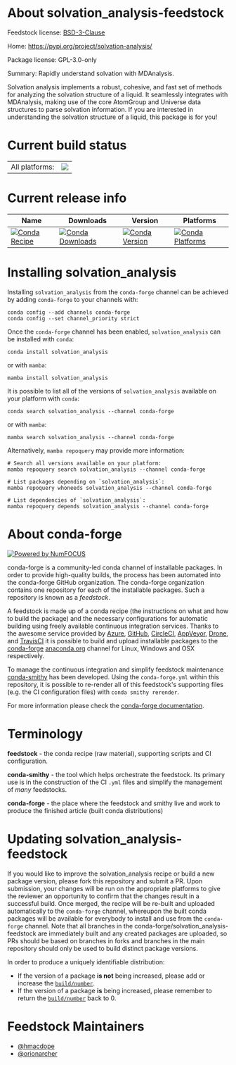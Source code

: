 About solvation_analysis-feedstock
==================================

Feedstock license: [BSD-3-Clause](https://github.com/conda-forge/solvation_analysis-feedstock/blob/main/LICENSE.txt)

Home: https://pypi.org/project/solvation-analysis/

Package license: GPL-3.0-only

Summary: Rapidly understand solvation with MDAnalysis.

Solvation analysis implements a robust, cohesive, and fast set of
methods for analyzing the solvation structure of a liquid. It seamlessly
integrates with MDAnalysis, making use of the core AtomGroup and Universe
data structures to parse solvation information. If you are interested in
understanding the solvation structure of a liquid, this package is for you!


Current build status
====================


<table><tr><td>All platforms:</td>
    <td>
      <a href="https://dev.azure.com/conda-forge/feedstock-builds/_build/latest?definitionId=18569&branchName=main">
        <img src="https://dev.azure.com/conda-forge/feedstock-builds/_apis/build/status/solvation_analysis-feedstock?branchName=main">
      </a>
    </td>
  </tr>
</table>

Current release info
====================

| Name | Downloads | Version | Platforms |
| --- | --- | --- | --- |
| [![Conda Recipe](https://img.shields.io/badge/recipe-solvation_analysis-green.svg)](https://anaconda.org/conda-forge/solvation_analysis) | [![Conda Downloads](https://img.shields.io/conda/dn/conda-forge/solvation_analysis.svg)](https://anaconda.org/conda-forge/solvation_analysis) | [![Conda Version](https://img.shields.io/conda/vn/conda-forge/solvation_analysis.svg)](https://anaconda.org/conda-forge/solvation_analysis) | [![Conda Platforms](https://img.shields.io/conda/pn/conda-forge/solvation_analysis.svg)](https://anaconda.org/conda-forge/solvation_analysis) |

Installing solvation_analysis
=============================

Installing `solvation_analysis` from the `conda-forge` channel can be achieved by adding `conda-forge` to your channels with:

```
conda config --add channels conda-forge
conda config --set channel_priority strict
```

Once the `conda-forge` channel has been enabled, `solvation_analysis` can be installed with `conda`:

```
conda install solvation_analysis
```

or with `mamba`:

```
mamba install solvation_analysis
```

It is possible to list all of the versions of `solvation_analysis` available on your platform with `conda`:

```
conda search solvation_analysis --channel conda-forge
```

or with `mamba`:

```
mamba search solvation_analysis --channel conda-forge
```

Alternatively, `mamba repoquery` may provide more information:

```
# Search all versions available on your platform:
mamba repoquery search solvation_analysis --channel conda-forge

# List packages depending on `solvation_analysis`:
mamba repoquery whoneeds solvation_analysis --channel conda-forge

# List dependencies of `solvation_analysis`:
mamba repoquery depends solvation_analysis --channel conda-forge
```


About conda-forge
=================

[![Powered by
NumFOCUS](https://img.shields.io/badge/powered%20by-NumFOCUS-orange.svg?style=flat&colorA=E1523D&colorB=007D8A)](https://numfocus.org)

conda-forge is a community-led conda channel of installable packages.
In order to provide high-quality builds, the process has been automated into the
conda-forge GitHub organization. The conda-forge organization contains one repository
for each of the installable packages. Such a repository is known as a *feedstock*.

A feedstock is made up of a conda recipe (the instructions on what and how to build
the package) and the necessary configurations for automatic building using freely
available continuous integration services. Thanks to the awesome service provided by
[Azure](https://azure.microsoft.com/en-us/services/devops/), [GitHub](https://github.com/),
[CircleCI](https://circleci.com/), [AppVeyor](https://www.appveyor.com/),
[Drone](https://cloud.drone.io/welcome), and [TravisCI](https://travis-ci.com/)
it is possible to build and upload installable packages to the
[conda-forge](https://anaconda.org/conda-forge) [anaconda.org](https://anaconda.org/)
channel for Linux, Windows and OSX respectively.

To manage the continuous integration and simplify feedstock maintenance
[conda-smithy](https://github.com/conda-forge/conda-smithy) has been developed.
Using the ``conda-forge.yml`` within this repository, it is possible to re-render all of
this feedstock's supporting files (e.g. the CI configuration files) with ``conda smithy rerender``.

For more information please check the [conda-forge documentation](https://conda-forge.org/docs/).

Terminology
===========

**feedstock** - the conda recipe (raw material), supporting scripts and CI configuration.

**conda-smithy** - the tool which helps orchestrate the feedstock.
                   Its primary use is in the construction of the CI ``.yml`` files
                   and simplify the management of *many* feedstocks.

**conda-forge** - the place where the feedstock and smithy live and work to
                  produce the finished article (built conda distributions)


Updating solvation_analysis-feedstock
=====================================

If you would like to improve the solvation_analysis recipe or build a new
package version, please fork this repository and submit a PR. Upon submission,
your changes will be run on the appropriate platforms to give the reviewer an
opportunity to confirm that the changes result in a successful build. Once
merged, the recipe will be re-built and uploaded automatically to the
`conda-forge` channel, whereupon the built conda packages will be available for
everybody to install and use from the `conda-forge` channel.
Note that all branches in the conda-forge/solvation_analysis-feedstock are
immediately built and any created packages are uploaded, so PRs should be based
on branches in forks and branches in the main repository should only be used to
build distinct package versions.

In order to produce a uniquely identifiable distribution:
 * If the version of a package **is not** being increased, please add or increase
   the [``build/number``](https://docs.conda.io/projects/conda-build/en/latest/resources/define-metadata.html#build-number-and-string).
 * If the version of a package **is** being increased, please remember to return
   the [``build/number``](https://docs.conda.io/projects/conda-build/en/latest/resources/define-metadata.html#build-number-and-string)
   back to 0.

Feedstock Maintainers
=====================

* [@hmacdope](https://github.com/hmacdope/)
* [@orionarcher](https://github.com/orionarcher/)


